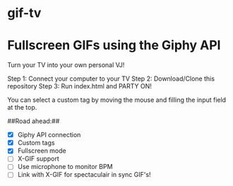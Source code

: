 # gif-tv
Fullscreen GIFs using the Giphy API
===========

Turn your TV into your own personal VJ! 

Step 1: Connect your computer to your TV
Step 2: Download/Clone this repository
Step 3: Run index.html and PARTY ON! 

You can select a custom tag by moving the mouse and filling the input field at the top.

##Road ahead:##

- [x] Giphy API connection
- [x] Custom tags
- [x] Fullscreen mode
- [ ] X-GIF support
- [ ] Use microphone to monitor BPM
- [ ] Link with X-GIF for spectaculair in sync GIF's!
